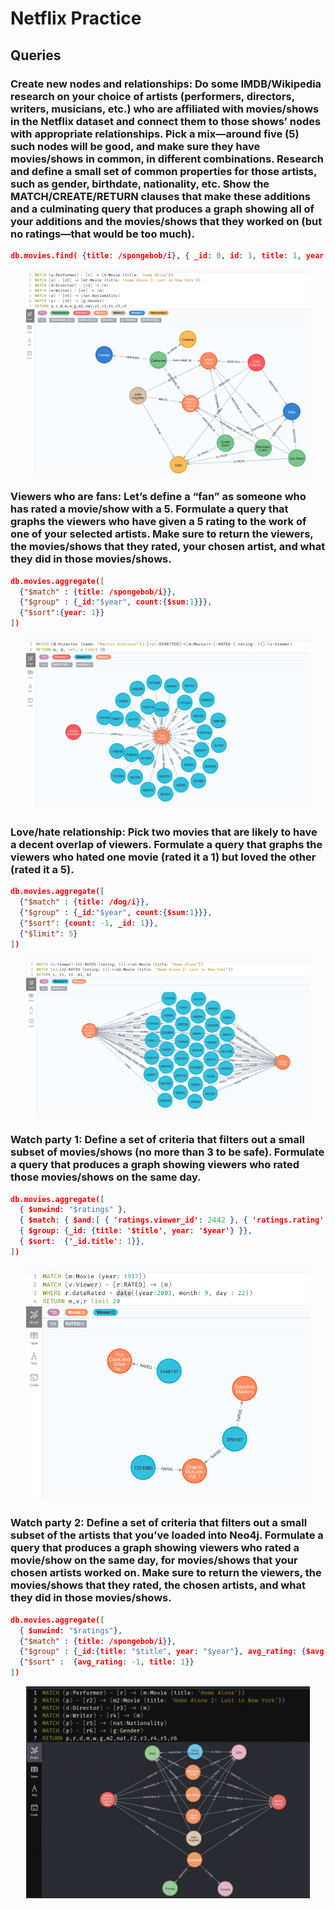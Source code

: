 # Netflix Practice

## Queries

### Create new nodes and relationships: Do some IMDB/Wikipedia research on your choice of artists (performers, directors, writers, musicians, etc.) who are affiliated with movies/shows in the Netflix dataset and connect them to those shows’ nodes with appropriate relationships. Pick a mix—around five (5) such nodes will be good, and make sure they have movies/shows in common, in different combinations. Research and define a small set of common properties for those artists, such as gender, birthdate, nationality, etc. Show the MATCH/CREATE/RETURN clauses that make these additions and a culminating query that produces a graph showing all of your additions and the movies/shows that they worked on (but no ratings—that would be too much).

```json
db.movies.find( {title: /spongebob/i}, { _id: 0, id: 1, title: 1, year: 1}).sort({title: 1})
```

<center><img src="./assets/q1.png" style="width: 90%" ></img></center>

### Viewers who are fans: Let’s define a “fan” as someone who has rated a movie/show with a 5. Formulate a query that graphs the viewers who have given a 5 rating to the work of one of your selected artists. Make sure to return the viewers, the movies/shows that they rated, your chosen artist, and what they did in those movies/shows.

```json
db.movies.aggregate([
  {"$match" : {title: /spongebob/i}},
  {"$group" : {_id:"$year", count:{$sum:1}}},
  {"$sort":{year: 1}}
])
```

<center><img src="./assets/q2.png" style="width: 90%" ></img></center>

### Love/hate relationship: Pick two movies that are likely to have a decent overlap of viewers. Formulate a query that graphs the viewers who hated one movie (rated it a 1) but loved the other (rated it a 5).

```json
db.movies.aggregate([
  {"$match" : {title: /dog/i}},
  {"$group" : {_id:"$year", count:{$sum:1}}},
  {"$sort": {count: -1, _id: 1}},
  {"$limit": 5}
])
```

<center><img src="./assets/q3.png" style="width: 90%" ></img></center>

### Watch party 1: Define a set of criteria that filters out a small subset of movies/shows (no more than 3 to be safe). Formulate a query that produces a graph showing viewers who rated those movies/shows on the same day.

```json
db.movies.aggregate([
  { $unwind: "$ratings" },
  { $match: { $and:[ { 'ratings.viewer_id': 2442 }, { 'ratings.rating': 5 } ] } },
  { $group: {_id: {title: '$title', year: '$year'} }},
  { $sort:  {'_id.title': 1}},
])
```

<center><img src="./assets/q4.png" style="width: 90%" ></img></center>

### Watch party 2: Define a set of criteria that filters out a small subset of the artists that you’ve loaded into Neo4j. Formulate a query that produces a graph showing viewers who rated a movie/show on the same day, for movies/shows that your chosen artists worked on. Make sure to return the viewers, the movies/shows that they rated, the chosen artists, and what they did in those movies/shows.

```json
db.movies.aggregate([
  { $unwind: "$ratings"},
  {"$match" : {title: /spongebob/i}},
  {"$group" : {_id:{title: "$title", year: "$year"}, avg_rating: {$avg:"$ratings.rating"}}},
  {"$sort" :  {avg_rating: -1, title: 1}}
])
```

<center><img src="./assets/q5.png" style="width: 90%" ></img></center>
